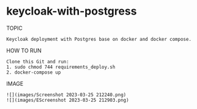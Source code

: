 # keycloak-with-postgress


TOPIC

    Keycloak deployment with Postgres base on docker and docker compose.

	
HOW TO RUN
	
    Clone this Git and run:
    1. sudo chmod 744 requirements_deploy.sh
    2. docker-compose up

IMAGE
    
    ![](images/Screenshot 2023-03-25 212240.png)
    ![](images/EScreenshot 2023-03-25 212903.png)
